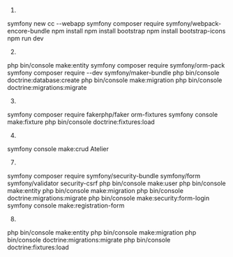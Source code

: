 1)

symfony new cc --webapp
symfony composer require symfony/webpack-encore-bundle
npm install
npm install bootstrap
npm install bootstrap-icons
npm run dev

2)

php bin/console make:entity
symfony composer require symfony/orm-pack
symfony composer require --dev symfony/maker-bundle
php bin/console doctrine:database:create
php bin/console make:migration
php bin/console doctrine:migrations:migrate

3)

symfony composer require fakerphp/faker orm-fixtures
symfony console make:fixture
php bin/console doctrine:fixtures:load

4)

symfony console make:crud Atelier

7)

symfony composer require symfony/security-bundle symfony/form symfony/validator security-csrf
php bin/console make:user
php bin/console make:entity
php bin/console make:migration
php bin/console doctrine:migrations:migrate
php bin/console make:security:form-login
symfony console make:registration-form

8)

php bin/console make:entity
php bin/console make:migration
php bin/console doctrine:migrations:migrate
php bin/console doctrine:fixtures:load
